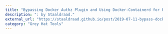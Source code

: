 ```yaml
---
title: "Bypassing Docker Authz Plugin and Using Docker-Containerd for Privesc"
description: ": by Staaldraad."
external_url: "https://staaldraad.github.io/post/2019-07-11-bypass-docker-plugin-with-containerd/"
category: "Grey Hat Tools"
---
```

